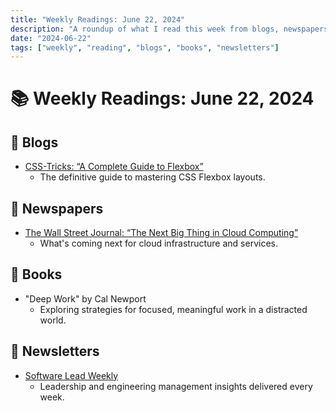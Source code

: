 ```yaml
---
title: "Weekly Readings: June 22, 2024"
description: "A roundup of what I read this week from blogs, newspapers, books, and newsletters."
date: "2024-06-22"
tags: ["weekly", "reading", "blogs", "books", "newsletters"]
---
```


# 📚 Weekly Readings: June 22, 2024

## 📝 Blogs
- [CSS-Tricks: “A Complete Guide to Flexbox”](https://css-tricks.com/snippets/css/a-guide-to-flexbox/)
  - The definitive guide to mastering CSS Flexbox layouts.

## 📰 Newspapers
- [The Wall Street Journal: “The Next Big Thing in Cloud Computing”](https://www.wsj.com/articles/cloud-computing-future)
  - What's coming next for cloud infrastructure and services.

## 📖 Books
- "Deep Work" by Cal Newport
  - Exploring strategies for focused, meaningful work in a distracted world.

## 📨 Newsletters
- [Software Lead Weekly](https://softwareleadweekly.com/)
  - Leadership and engineering management insights delivered every week.

